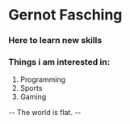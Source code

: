 # Gernot Fasching
### Here to learn new skills

### Things i am interested in:

1. Programming
2. Sports
3. Gaming

-- The world is flat. --
